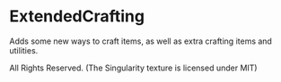 # ExtendedCrafting
Adds some new ways to craft items, as well as extra crafting items and utilities.

All Rights Reserved.
(The Singularity texture is licensed under MIT)
